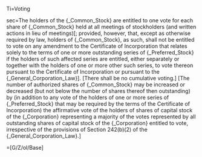 Ti=Voting

sec=The holders of the {_Common_Stock} are entitled to one vote for each share of {_Common_Stock} held at all meetings of stockholders (and written actions in lieu of meetings)[; provided, however, that, except as otherwise required by law, holders of {_Common_Stock}, as such, shall not be entitled to vote on any amendment to the Certificate of Incorporation that relates solely to the terms of one or more outstanding series of {_Preferred_Stock} if the holders of such affected series are entitled, either separately or together with the holders of one or more other such series, to vote thereon pursuant to the Certificate of Incorporation or pursuant to the {_General_Corporation_Law}].  [There shall be no cumulative voting.]  [The number of authorized shares of {_Common_Stock} may be increased or decreased (but not below the number of shares thereof then outstanding) by (in addition to any vote of the holders of one or more series of {_Preferred_Stock} that may be required by the terms of the Certificate of Incorporation) the affirmative vote of the holders of shares of capital stock of the {_Corporation} representing a majority of the votes represented by all outstanding shares of capital stock of the {_Corporation} entitled to vote, irrespective of the provisions of Section 242(b)(2) of the {_General_Corporation_Law}.]

=[G/Z/ol/Base]
